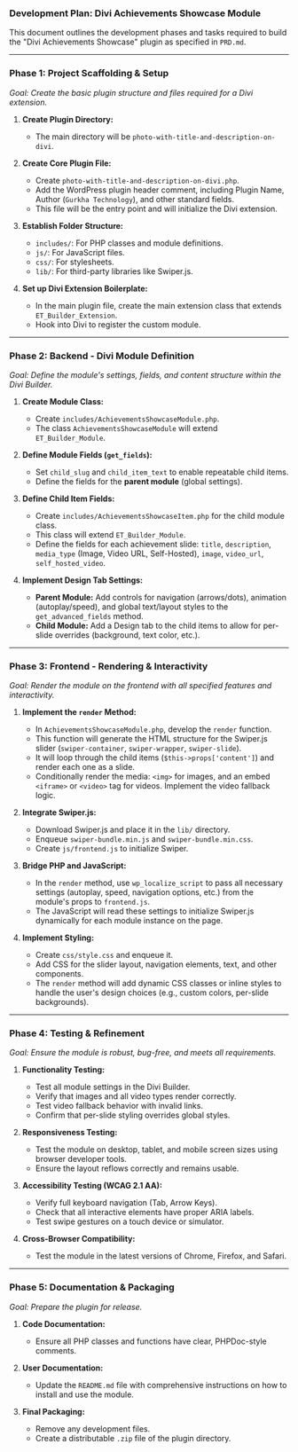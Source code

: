 ### **Development Plan: Divi Achievements Showcase Module**

This document outlines the development phases and tasks required to build the "Divi Achievements Showcase" plugin as specified in `PRD.md`.

---

### **Phase 1: Project Scaffolding & Setup**

*Goal: Create the basic plugin structure and files required for a Divi extension.*

1.  **Create Plugin Directory:**
    *   The main directory will be `photo-with-title-and-description-on-divi`.

2.  **Create Core Plugin File:**
    *   Create `photo-with-title-and-description-on-divi.php`.
    *   Add the WordPress plugin header comment, including Plugin Name, Author (`Gurkha Technology`), and other standard fields.
    *   This file will be the entry point and will initialize the Divi extension.

3.  **Establish Folder Structure:**
    *   `includes/`: For PHP classes and module definitions.
    *   `js/`: For JavaScript files.
    *   `css/`: For stylesheets.
    *   `lib/`: For third-party libraries like Swiper.js.

4.  **Set up Divi Extension Boilerplate:**
    *   In the main plugin file, create the main extension class that extends `ET_Builder_Extension`.
    *   Hook into Divi to register the custom module.

---

### **Phase 2: Backend - Divi Module Definition**

*Goal: Define the module's settings, fields, and content structure within the Divi Builder.*

1.  **Create Module Class:**
    *   Create `includes/AchievementsShowcaseModule.php`.
    *   The class `AchievementsShowcaseModule` will extend `ET_Builder_Module`.

2.  **Define Module Fields (`get_fields`):**
    *   Set `child_slug` and `child_item_text` to enable repeatable child items.
    *   Define the fields for the **parent module** (global settings).

3.  **Define Child Item Fields:**
    *   Create `includes/AchievementsShowcaseItem.php` for the child module class.
    *   This class will extend `ET_Builder_Module`.
    *   Define the fields for each achievement slide: `title`, `description`, `media_type` (Image, Video URL, Self-Hosted), `image`, `video_url`, `self_hosted_video`.

4.  **Implement Design Tab Settings:**
    *   **Parent Module:** Add controls for navigation (arrows/dots), animation (autoplay/speed), and global text/layout styles to the `get_advanced_fields` method.
    *   **Child Module:** Add a Design tab to the child items to allow for per-slide overrides (background, text color, etc.).

---

### **Phase 3: Frontend - Rendering & Interactivity**

*Goal: Render the module on the frontend with all specified features and interactivity.*

1.  **Implement the `render` Method:**
    *   In `AchievementsShowcaseModule.php`, develop the `render` function.
    *   This function will generate the HTML structure for the Swiper.js slider (`swiper-container`, `swiper-wrapper`, `swiper-slide`).
    *   It will loop through the child items (`$this->props['content']`) and render each one as a slide.
    *   Conditionally render the media: `<img>` for images, and an embed `<iframe>` or `<video>` tag for videos. Implement the video fallback logic.

2.  **Integrate Swiper.js:**
    *   Download Swiper.js and place it in the `lib/` directory.
    *   Enqueue `swiper-bundle.min.js` and `swiper-bundle.min.css`.
    *   Create `js/frontend.js` to initialize Swiper.

3.  **Bridge PHP and JavaScript:**
    *   In the `render` method, use `wp_localize_script` to pass all necessary settings (autoplay, speed, navigation options, etc.) from the module's props to `frontend.js`.
    *   The JavaScript will read these settings to initialize Swiper.js dynamically for each module instance on the page.

4.  **Implement Styling:**
    *   Create `css/style.css` and enqueue it.
    *   Add CSS for the slider layout, navigation elements, text, and other components.
    *   The `render` method will add dynamic CSS classes or inline styles to handle the user's design choices (e.g., custom colors, per-slide backgrounds).

---

### **Phase 4: Testing & Refinement**

*Goal: Ensure the module is robust, bug-free, and meets all requirements.*

1.  **Functionality Testing:**
    *   Test all module settings in the Divi Builder.
    *   Verify that images and all video types render correctly.
    *   Test video fallback behavior with invalid links.
    *   Confirm that per-slide styling overrides global styles.

2.  **Responsiveness Testing:**
    *   Test the module on desktop, tablet, and mobile screen sizes using browser developer tools.
    *   Ensure the layout reflows correctly and remains usable.

3.  **Accessibility Testing (WCAG 2.1 AA):**
    *   Verify full keyboard navigation (Tab, Arrow Keys).
    *   Check that all interactive elements have proper ARIA labels.
    *   Test swipe gestures on a touch device or simulator.

4.  **Cross-Browser Compatibility:**
    *   Test the module in the latest versions of Chrome, Firefox, and Safari.

---

### **Phase 5: Documentation & Packaging**

*Goal: Prepare the plugin for release.*

1.  **Code Documentation:**
    *   Ensure all PHP classes and functions have clear, PHPDoc-style comments.

2.  **User Documentation:**
    *   Update the `README.md` file with comprehensive instructions on how to install and use the module.

3.  **Final Packaging:**
    *   Remove any development files.
    *   Create a distributable `.zip` file of the plugin directory.